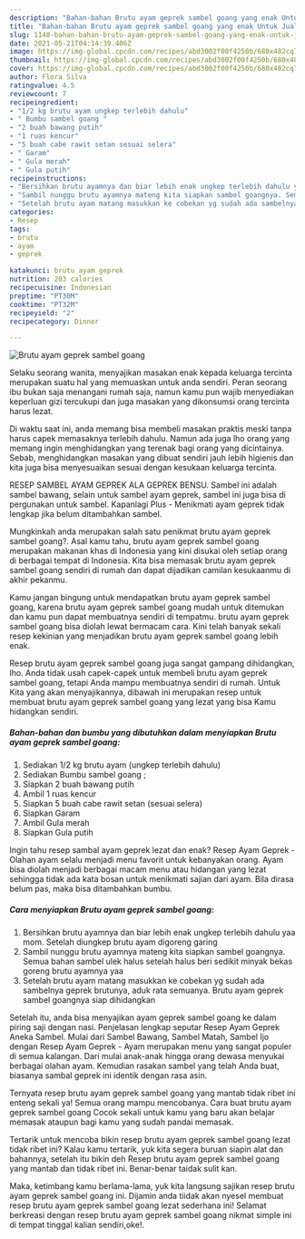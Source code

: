 ```yaml
---
description: "Bahan-bahan Brutu ayam geprek sambel goang yang enak Untuk Jualan"
title: "Bahan-bahan Brutu ayam geprek sambel goang yang enak Untuk Jualan"
slug: 1148-bahan-bahan-brutu-ayam-geprek-sambel-goang-yang-enak-untuk-jualan
date: 2021-05-21T04:14:39.406Z
image: https://img-global.cpcdn.com/recipes/abd3002f00f4250b/680x482cq70/brutu-ayam-geprek-sambel-goang-foto-resep-utama.jpg
thumbnail: https://img-global.cpcdn.com/recipes/abd3002f00f4250b/680x482cq70/brutu-ayam-geprek-sambel-goang-foto-resep-utama.jpg
cover: https://img-global.cpcdn.com/recipes/abd3002f00f4250b/680x482cq70/brutu-ayam-geprek-sambel-goang-foto-resep-utama.jpg
author: Flora Silva
ratingvalue: 4.5
reviewcount: 7
recipeingredient:
- "1/2 kg brutu ayam ungkep terlebih dahulu"
- " Bumbu sambel goang "
- "2 buah bawang putih"
- "1 ruas kencur"
- "5 buah cabe rawit setan sesuai selera"
- " Garam"
- " Gula merah"
- " Gula putih"
recipeinstructions:
- "Bersihkan brutu ayamnya dan biar lebih enak ungkep terlebih dahulu yaa mom. Setelah diungkep brutu ayam digoreng garing"
- "Sambil nunggu brutu ayamnya mateng kita siapkan sambel goangnya. Semua bahan sambel ulek halus setelah halus beri sedikit minyak bekas goreng brutu ayamnya yaa"
- "Setelah brutu ayam matang masukkan ke cobekan yg sudah ada sambelnya geprek brutunya, aduk rata semuanya. Brutu ayam geprek sambel goangnya siap dihidangkan"
categories:
- Resep
tags:
- brutu
- ayam
- geprek

katakunci: brutu ayam geprek 
nutrition: 203 calories
recipecuisine: Indonesian
preptime: "PT30M"
cooktime: "PT32M"
recipeyield: "2"
recipecategory: Dinner

---
```



![Brutu ayam geprek sambel goang](https://img-global.cpcdn.com/recipes/abd3002f00f4250b/680x482cq70/brutu-ayam-geprek-sambel-goang-foto-resep-utama.jpg)

Selaku seorang wanita, menyajikan masakan enak kepada keluarga tercinta merupakan suatu hal yang memuaskan untuk anda sendiri. Peran seorang ibu bukan saja menangani rumah saja, namun kamu pun wajib menyediakan keperluan gizi tercukupi dan juga masakan yang dikonsumsi orang tercinta harus lezat.

Di waktu  saat ini, anda memang bisa membeli masakan praktis meski tanpa harus capek memasaknya terlebih dahulu. Namun ada juga lho orang yang memang ingin menghidangkan yang terenak bagi orang yang dicintainya. Sebab, menghidangkan masakan yang dibuat sendiri jauh lebih higienis dan kita juga bisa menyesuaikan sesuai dengan kesukaan keluarga tercinta. 

RESEP SAMBEL AYAM GEPREK ALA GEPREK BENSU. Sambel ini adalah sambel bawang, selain untuk sambel ayam geprek, sambel ini juga bisa di pergunakan untuk sambel. Kapanlagi Plus - Menikmati ayam geprek tidak lengkap jika belum ditambahkan sambel.

Mungkinkah anda merupakan salah satu penikmat brutu ayam geprek sambel goang?. Asal kamu tahu, brutu ayam geprek sambel goang merupakan makanan khas di Indonesia yang kini disukai oleh setiap orang di berbagai tempat di Indonesia. Kita bisa memasak brutu ayam geprek sambel goang sendiri di rumah dan dapat dijadikan camilan kesukaanmu di akhir pekanmu.

Kamu jangan bingung untuk mendapatkan brutu ayam geprek sambel goang, karena brutu ayam geprek sambel goang mudah untuk ditemukan dan kamu pun dapat membuatnya sendiri di tempatmu. brutu ayam geprek sambel goang bisa diolah lewat bermacam cara. Kini telah banyak sekali resep kekinian yang menjadikan brutu ayam geprek sambel goang lebih enak.

Resep brutu ayam geprek sambel goang juga sangat gampang dihidangkan, lho. Anda tidak usah capek-capek untuk membeli brutu ayam geprek sambel goang, tetapi Anda mampu membuatnya sendiri di rumah. Untuk Kita yang akan menyajikannya, dibawah ini merupakan resep untuk membuat brutu ayam geprek sambel goang yang lezat yang bisa Kamu hidangkan sendiri.

<!--inarticleads1-->

##### Bahan-bahan dan bumbu yang dibutuhkan dalam menyiapkan Brutu ayam geprek sambel goang:

1. Sediakan 1/2 kg brutu ayam (ungkep terlebih dahulu)
1. Sediakan  Bumbu sambel goang ;
1. Siapkan 2 buah bawang putih
1. Ambil 1 ruas kencur
1. Siapkan 5 buah cabe rawit setan (sesuai selera)
1. Siapkan  Garam
1. Ambil  Gula merah
1. Siapkan  Gula putih


Ingin tahu resep sambal ayam geprek lezat dan enak? Resep Ayam Geprek - Olahan ayam selalu menjadi menu favorit untuk kebanyakan orang. Ayam bisa diolah menjadi berbagai macam menu atau hidangan yang lezat sehingga tidak ada kata bosan untuk menikmati sajian dari ayam. Bila dirasa belum pas, maka bisa ditambahkan bumbu. 

<!--inarticleads2-->

##### Cara menyiapkan Brutu ayam geprek sambel goang:

1. Bersihkan brutu ayamnya dan biar lebih enak ungkep terlebih dahulu yaa mom. Setelah diungkep brutu ayam digoreng garing
1. Sambil nunggu brutu ayamnya mateng kita siapkan sambel goangnya. Semua bahan sambel ulek halus setelah halus beri sedikit minyak bekas goreng brutu ayamnya yaa
1. Setelah brutu ayam matang masukkan ke cobekan yg sudah ada sambelnya geprek brutunya, aduk rata semuanya. Brutu ayam geprek sambel goangnya siap dihidangkan


Setelah itu, anda bisa menyajikan ayam geprek sambel goang ke dalam piring saji dengan nasi. Penjelasan lengkap seputar Resep Ayam Geprek Aneka Sambel. Mulai dari Sambel Bawang, Sambel Matah, Sambel Ijo dengan Resep Ayam Geprek - Ayam merupakan menu yang sangat populer di semua kalangan. Dari mulai anak-anak hingga orang dewasa menyukai berbagai olahan ayam. Kemudian rasakan sambel yang telah Anda buat, biasanya sambal geprek ini identik dengan rasa asin. 

Ternyata resep brutu ayam geprek sambel goang yang mantab tidak ribet ini enteng sekali ya! Semua orang mampu mencobanya. Cara buat brutu ayam geprek sambel goang Cocok sekali untuk kamu yang baru akan belajar memasak ataupun bagi kamu yang sudah pandai memasak.

Tertarik untuk mencoba bikin resep brutu ayam geprek sambel goang lezat tidak ribet ini? Kalau kamu tertarik, yuk kita segera buruan siapin alat dan bahannya, setelah itu bikin deh Resep brutu ayam geprek sambel goang yang mantab dan tidak ribet ini. Benar-benar taidak sulit kan. 

Maka, ketimbang kamu berlama-lama, yuk kita langsung sajikan resep brutu ayam geprek sambel goang ini. Dijamin anda tiidak akan nyesel membuat resep brutu ayam geprek sambel goang lezat sederhana ini! Selamat berkreasi dengan resep brutu ayam geprek sambel goang nikmat simple ini di tempat tinggal kalian sendiri,oke!.

